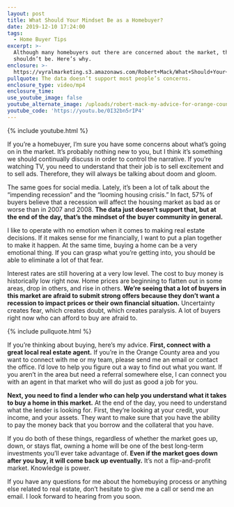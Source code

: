 ```yaml
---
layout: post
title: What Should Your Mindset Be as a Homebuyer?
date: 2019-12-10 17:24:00
tags:
  - Home Buyer Tips
excerpt: >-
  Although many homebuyers out there are concerned about the market, they
  shouldn’t be. Here’s why.
enclosure: >-
  https://vyralmarketing.s3.amazonaws.com/Robert+Mack/What+Should+Your+Mindset+Be+as+a+Homebuyer_.mp4
pullquote: The data doesn’t support most people’s concerns.
enclosure_type: video/mp4
enclosure_time:
use_youtube_image: false
youtube_alternate_image: /uploads/robert-mack-my-advice-for-orange-county-homebuyers-youtube.jpg
youtube_code: 'https://youtu.be/0I32bn5rIP4'
---
```


{% include youtube.html %}

If you’re a homebuyer, I’m sure you have some concerns about what’s going on in the market. It’s probably nothing new to you, but I think it’s something we should continually discuss in order to control the narrative. If you’re watching TV, you need to understand that their job is to sell excitement and to sell ads. Therefore, they will always be talking about doom and gloom.&nbsp;

The same goes for social media. Lately, it’s been a lot of talk about the “impending recession” and the “looming housing crisis.” In fact, 57% of buyers believe that a recession will affect the housing market as bad as or worse than in 2007 and 2008. **The data just doesn’t support that, but at the end of the day, that’s the mindset of the buyer community in general.**

I like to operate with no emotion when it comes to making real estate decisions. If it makes sense for me financially, I want to put a plan together to make it happen. At the same time, buying a home can be a very emotional thing. If you can grasp what you’re getting into, you should be able to eliminate a lot of that fear.

Interest rates are still hovering at a very low level. The cost to buy money is historically low right now. Home prices are beginning to flatten out in some areas, drop in others, and rise in others. **We’re seeing that a lot of buyers in this market are afraid to submit strong offers because they don’t want a recession to impact prices or their own financial situation.** Uncertainty creates fear, which creates doubt, which creates paralysis. A lot of buyers right now who can afford to buy are afraid to.

{% include pullquote.html %}

If you’re thinking about buying, here’s my advice. **First, connect with a great local real estate agent.** If you’re in the Orange County area and you want to connect with me or my team, please send me an email or contact the office. I’d love to help you figure out a way to find out what you want. If you aren’t in the area but need a referral somewhere else, I can connect you with an agent in that market who will do just as good a job for you.

**Next, you need to find a lender who can help you understand what it takes to buy a home in this market.** At the end of the day, you need to understand what the lender is looking for. First, they’re looking at your credit, your income, and your assets. They want to make sure that you have the ability to pay the money back that you borrow and the collateral that you have.

If you do both of these things, regardless of whether the market goes up, down, or stays flat, owning a home will be one of the best long-term investments you’ll ever take advantage of. **Even if the market goes down after you buy, it will come back up eventually.** It’s not a flip-and-profit market. Knowledge is power.

If you have any questions for me about the homebuying process or anything else related to real estate, don’t hesitate to give me a call or send me an email. I look forward to hearing from you soon.